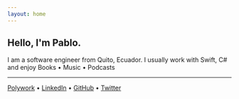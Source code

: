 ```yaml
---
layout: home
---
```

<!--
<div style="display: block;margin-bottom:10px;margin-left: auto;margin-right: auto;width: 80%;">
<img src="https://github-readme-stats.vercel.app/api?username=pablinme&show_icons=true&hide_rank=true&count_private=true&hide=issues,prs" /> <img src="https://github-readme-stats.vercel.app/api/top-langs?username=pablinme&count_private=true&hide=cmake&layout=compact" />
</div>
-->

## Hello, I'm Pablo.
I am a software engineer from Quito, Ecuador. I usually work with Swift, C# and enjoy Books • Music • Podcasts

****

[Polywork](https://www.polywork.com/pablinme) • [LinkedIn](https://www.linkedin.com/in/pablinme/) • [GitHub](https://github.com/pablinme) • [Twitter](https://twitter.com/pablinme)
